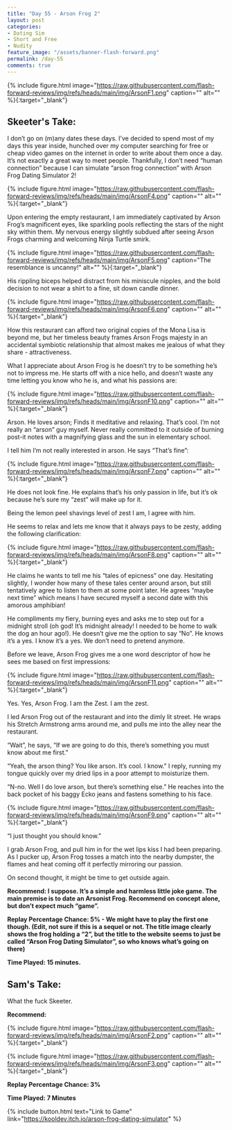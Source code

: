 ```yaml
---
title: "Day 55 - Arson Frog 2"
layout: post
categories:
- Dating Sim
- Short and Free
- Nudity
feature_image: "/assets/banner-flash-forward.png"
permalink: /day-55
comments: true
---
```


{% include figure.html image="https://raw.githubusercontent.com/flash-forward-reviews/img/refs/heads/main/img/ArsonF1.png" caption="" alt="" %}{:target="_blank"}

## Skeeter's Take:

I don’t go on (m)any dates these days. I’ve decided to spend most of my days this year inside, hunched over my computer searching for free or cheap video games on the internet in order to write about them once a day. It’s not exactly a great way to meet people. Thankfully, I don’t need “human connection” because I can simulate “arson frog connection” with Arson Frog Dating Simulator 2! 

{% include figure.html image="https://raw.githubusercontent.com/flash-forward-reviews/img/refs/heads/main/img/ArsonF4.png" caption="" alt="" %}{:target="_blank"}

Upon entering the empty restaurant, I am immediately captivated by Arson Frog’s magnificent eyes, like sparkling pools reflecting the stars of the night sky within them. 
My nervous energy slightly subdued after seeing Arson Frogs charming and welcoming Ninja Turtle smirk.

{% include figure.html image="https://raw.githubusercontent.com/flash-forward-reviews/img/refs/heads/main/img/ArsonF5.png" caption="The resemblance is uncanny!" alt="" %}{:target="_blank"}

His rippling biceps helped distract from his miniscule nipples, and the bold decision to not wear a shirt to a fine, sit down candle dinner.

{% include figure.html image="https://raw.githubusercontent.com/flash-forward-reviews/img/refs/heads/main/img/ArsonF6.png" caption="" alt="" %}{:target="_blank"}

How this restaurant can afford two original copies of the Mona Lisa is beyond me, but her timeless beauty frames Arson Frogs majesty in an accidental symbiotic relationship that almost makes me jealous of what they share - attractiveness. 

What I appreciate about Arson Frog is he doesn’t try to be something he’s not to impress me. He starts off with a nice hello, and doesn’t waste any time letting you know who he is, and what his passions are: 

{% include figure.html image="https://raw.githubusercontent.com/flash-forward-reviews/img/refs/heads/main/img/ArsonF10.png" caption="" alt="" %}{:target="_blank"}

Arson. He loves arson; Finds it meditative and relaxing. 
That’s cool. I’m not really an “arson” guy myself. Never really committed to it outside of burning post-it notes with a magnifying glass and the sun in elementary school. 

I tell him I’m not really interested in arson. He says “That’s fine”: 

{% include figure.html image="https://raw.githubusercontent.com/flash-forward-reviews/img/refs/heads/main/img/ArsonF7.png" caption="" alt="" %}{:target="_blank"}

He does not look fine. He explains that’s his only passion in life, but it’s ok because he’s sure my “zest” will make up for it.

Being the lemon peel shavings level of zest I am, I agree with him. 

He seems to relax and lets me know that it always pays to be zesty, adding the following clarification:

{% include figure.html image="https://raw.githubusercontent.com/flash-forward-reviews/img/refs/heads/main/img/ArsonF8.png" caption="" alt="" %}{:target="_blank"}

He claims he wants to tell me his “tales of epicness” one day. Hesitating slightly, I wonder how many of these tales center around arson, but still tentatively agree to listen to them at some point later. He agrees “maybe next time” which means I have secured myself a second date with this amorous amphibian! 

He compliments my fiery, burning eyes and asks me to step out for a midnight stroll (oh god! It’s midnight already! I needed to be home to walk the dog an hour ago!). He doesn’t give me the option to say “No”. He knows it’s a yes. I know it’s a yes. We don’t need to pretend anymore. 

Before we leave, Arson Frog gives me a one word descriptor of how he sees me based on first impressions:

{% include figure.html image="https://raw.githubusercontent.com/flash-forward-reviews/img/refs/heads/main/img/ArsonF11.png" caption="" alt="" %}{:target="_blank"}

Yes. Yes, Arson Frog. I am the Zest. I am the zest. 

I led Arson Frog out of the restaurant and into the dimly lit street. He wraps his Stretch Armstrong arms around me, and pulls me into the alley near the restaurant. 

“Wait”, he says, “If we are going to do this, there’s something you must know about me first.” 

“Yeah, the arson thing? You like arson. It’s cool. I know.” I reply, running my tongue quickly over my dried lips in a poor attempt to moisturize them. 

“N-no. Well I do love arson, but there’s something else.”
He reaches into the back pocket of his baggy Ecko jeans and fastens something to his face. 

{% include figure.html image="https://raw.githubusercontent.com/flash-forward-reviews/img/refs/heads/main/img/ArsonF9.png" caption="" alt="" %}{:target="_blank"}

“I just thought you should know.” 

I grab Arson Frog, and pull him in for the wet lips kiss I had been preparing. 
As I pucker up, Arson Frog tosses a match into the nearby dumpster, the flames and heat coming off it perfectly mirroring our passion. 

On second thought, it might be time to get outside again. 

**Recommend: I suppose. It’s a simple and harmless little joke game. The main premise is to date an Arsonist Frog. Recommend on concept alone, but don’t expect much “game”.**

**Replay Percentage Chance: 5% - We might have to play the first one though. (Edit, not sure if this is a sequel or not. The title image clearly shows the frog holding a “2”, but the title to the website seems to just be called “Arson Frog Dating Simulator”, so who knows what’s going on there)**

**Time Played: 15 minutes.** 

## Sam's Take:

What the fuck Skeeter.

**Recommend:**

{% include figure.html image="https://raw.githubusercontent.com/flash-forward-reviews/img/refs/heads/main/img/ArsonF2.png" caption="" alt="" %}{:target="_blank"}

{% include figure.html image="https://raw.githubusercontent.com/flash-forward-reviews/img/refs/heads/main/img/ArsonF3.png" caption="" alt="" %}{:target="_blank"}

**Replay Percentage Chance: 3%**

**Time Played: 7 Minutes** 

{% include button.html text="Link to Game" link="https://kooldev.itch.io/arson-frog-dating-simulator" %}